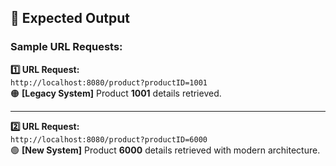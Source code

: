 ## 🧪 Expected Output

### Sample URL Requests:

**1️⃣ URL Request:**  
`http://localhost:8080/product?productID=1001`  
🟠 **[Legacy System]** Product **1001** details retrieved.  

---

**2️⃣ URL Request:**  
`http://localhost:8080/product?productID=6000`  
🟢 **[New System]** Product **6000** details retrieved with modern architecture.  
